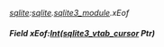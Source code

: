 _[sqlite](../../modules/sqlite/sqlite-module.md):[sqlite](../../modules/sqlite/sqlite-module.md).[sqlite3\_module](../../modules/sqlite/sqlite-sqlite3_module.md).xEof_
##### Field xEof:[Int](../../modules/wonkey/wonkey-types-int.md)([sqlite3_vtab_cursor](../../modules/sqlite/sqlite-sqlite3_vtab_cursor.md) Ptr)
